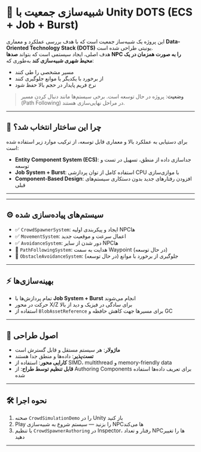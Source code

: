 # 🧠 شبیه‌سازی جمعیت با Unity DOTS (ECS + Job + Burst)

این پروژه یک شبیه‌ساز جمعیت است که با هدف بررسی عملکرد و معماری **Data-Oriented Technology Stack (DOTS)** یونیتی طراحی شده است.  
هدف اصلی، ایجاد سیستمی است که بتواند **صدها NPC را به صورت همزمان در یک محیط شهری شبیه‌سازی کند** به‌طوری که:
- مسیر مشخصی را طی کنند  
- از برخورد با یکدیگر یا موانع جلوگیری کنند  
- نرخ فریم پایدار در حجم بالا حفظ شود  

> **وضعیت**: پروژه در حال توسعه است. برخی سیستم‌ها مانند دنبال کردن مسیر (Path Following) در مراحل نهایی‌سازی هستند.

---

## 🎯 چرا این ساختار انتخاب شد؟

برای دستیابی به عملکرد بالا و معماری قابل توسعه، از ترکیب موارد زیر استفاده شده است:
- **Entity Component System (ECS)**: جداسازی داده از منطق، تسهیل در تست و توسعه  
- **Job System + Burst**: استفاده کامل از توان پردازشی CPU با موازی‌سازی  
- **Component-Based Design**: افزودن رفتارهای جدید بدون دستکاری سیستم‌های قبلی  

---



---

## ⚙️ سیستم‌های پیاده‌سازی شده

- ✅ `CrowdSpawnerSystem`: ایجاد و پیکربندی اولیه NPCها  
- ✅ `MovementSystem`: اعمال سرعت و موقعیت جدید  
- ✅ `AvoidanceSystem`: دور شدن از سایر NPCها  
- 🔄 `PathFollowingSystem`: هدایت به سمت Waypoint (در حال توسعه)  
- 🔄 `ObstacleAvoidanceSystem`: جلوگیری از برخورد با موانع (در حال توسعه)  

---

## ⚡ بهینه‌سازی‌ها

- تمام پردازش‌ها با **Job System + Burst** انجام می‌شوند  
- حرکت در محور X/Z برای سادگی در فیزیک و دید از بالا  
- استفاده از `BlobAssetReference` برای مسیرها جهت کاهش حافظه و GC  

---

## 🧠 اصول طراحی

- **ماژولار**: هر سیستم مستقل و قابل گسترش است  
- **تست‌پذیر**: داده‌ها و منطق جدا هستند  
- **کارایی محور**: استفاده از SIMD، multithread و memory-friendly data  
- **قابل تنظیم توسط طراح**: از Authoring Components برای تعریف داده‌ها استفاده شده  

---

## 🛠 نحوه اجرا

1. صحنه `CrowdSimulationDemo` را در Unity باز کنید  
2. Play را بزنید — سیستم شروع به شبیه‌سازی NPCها می‌کند  
3. با تنظیم `CrowdSpawnerAuthoring` در Inspector، رفتار و تعداد NPCها را تغییر دهید  



---

